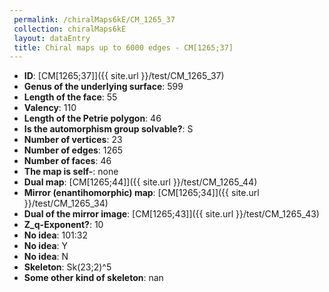 ```yaml
--- 
 permalink: /chiralMaps6kE/CM_1265_37 
 collection: chiralMaps6kE
 layout: dataEntry
 title: Chiral maps up to 6000 edges - CM[1265;37]
---
```


- **ID**: [CM[1265;37]]({{ site.url }}/test/CM_1265_37)
- **Genus of the underlying surface**: 599
- **Length of the face**: 55
- **Valency**: 110
- **Length of the Petrie polygon**: 46
- **Is the automorphism group solvable?**: S
- **Number of vertices**: 23
- **Number of edges**: 1265
- **Number of faces**: 46
- **The map is self-**: none
- **Dual map**: [CM[1265;44]]({{ site.url }}/test/CM_1265_44)
- **Mirror (enantihomorphic) map**: [CM[1265;34]]({{ site.url }}/test/CM_1265_34)
- **Dual of the mirror image**: [CM[1265;43]]({{ site.url }}/test/CM_1265_43)
- **Z_q-Exponent?**: 10
- **No idea**:  101:32
- **No idea**: Y
- **No idea**: N
- **Skeleton**: Sk(23;2)^5
- **Some other kind of skeleton**: nan
